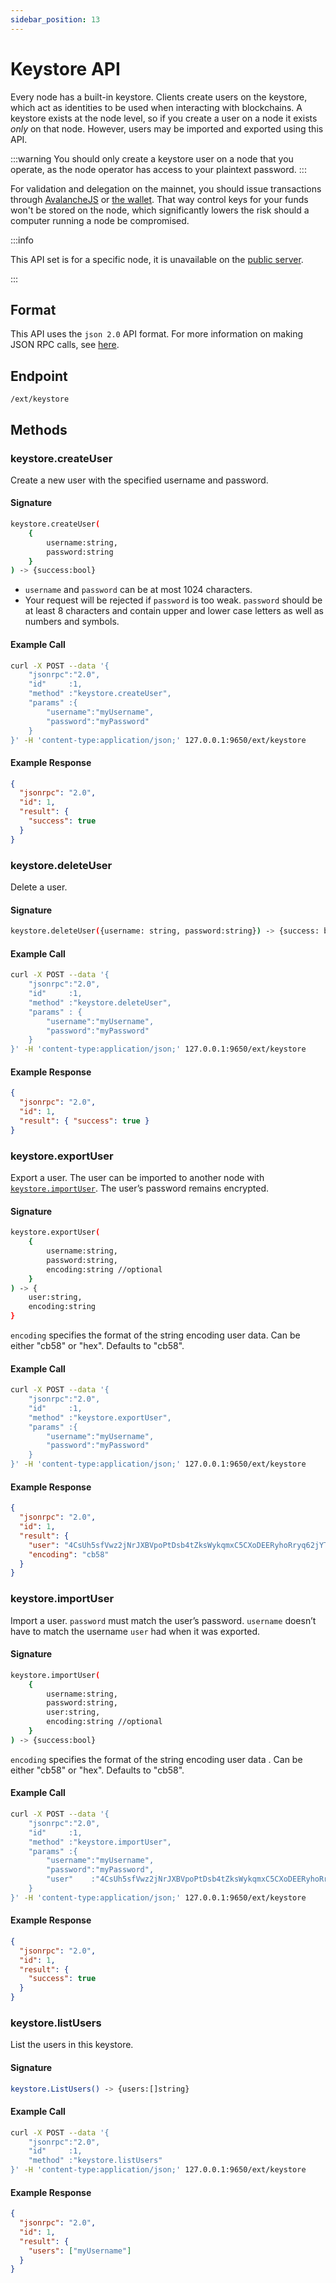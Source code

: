 ```yaml
---
sidebar_position: 13
---
```


# Keystore API

Every node has a built-in keystore. Clients create users on the keystore, which act as identities to be used when interacting with blockchains. A keystore exists at the node level, so if you create a user on a node it exists _only_ on that node. However, users may be imported and exported using this API.

:::warning
You should only create a keystore user on a node that you operate, as the node operator has access to your plaintext password.
:::

For validation and delegation on the mainnet, you should issue transactions through [AvalancheJS](../../avalanchejs/README.md) or [the wallet](../../../nodes/validate/staking.md). That way control keys for your funds won't be stored on the node, which significantly lowers the risk should a computer running a node be compromised.

:::info

This API set is for a specific node, it is unavailable on the [public server](../public-api-server.md).

:::

## Format

This API uses the `json 2.0` API format. For more information on making JSON RPC calls, see [here](issuing-api-calls.md).

## Endpoint

```text
/ext/keystore
```

## Methods

### keystore.createUser

Create a new user with the specified username and password.

#### **Signature**

```sh
keystore.createUser(
    {
        username:string,
        password:string
    }
) -> {success:bool}
```

- `username` and `password` can be at most 1024 characters.
- Your request will be rejected if `password` is too weak. `password` should be at least 8 characters and contain upper and lower case letters as well as numbers and symbols.

#### **Example Call**

```sh
curl -X POST --data '{
    "jsonrpc":"2.0",
    "id"     :1,
    "method" :"keystore.createUser",
    "params" :{
        "username":"myUsername",
        "password":"myPassword"
    }
}' -H 'content-type:application/json;' 127.0.0.1:9650/ext/keystore
```

#### **Example Response**

```json
{
  "jsonrpc": "2.0",
  "id": 1,
  "result": {
    "success": true
  }
}
```

### keystore.deleteUser

Delete a user.

#### **Signature**

```sh
keystore.deleteUser({username: string, password:string}) -> {success: bool}
```

#### **Example Call**

```sh
curl -X POST --data '{
    "jsonrpc":"2.0",
    "id"     :1,
    "method" :"keystore.deleteUser",
    "params" : {
        "username":"myUsername",
        "password":"myPassword"
    }
}' -H 'content-type:application/json;' 127.0.0.1:9650/ext/keystore
```

#### **Example Response**

```json
{
  "jsonrpc": "2.0",
  "id": 1,
  "result": { "success": true }
}
```

### keystore.exportUser

Export a user. The user can be imported to another node with [`keystore.importUser`](keystore.md#keystoreimportuser). The user’s password remains encrypted.

#### **Signature**

```sh
keystore.exportUser(
    {
        username:string,
        password:string,
        encoding:string //optional
    }
) -> {
    user:string,
    encoding:string
}
```

`encoding` specifies the format of the string encoding user data. Can be either "cb58" or "hex". Defaults to "cb58".

#### **Example Call**

```sh
curl -X POST --data '{
    "jsonrpc":"2.0",
    "id"     :1,
    "method" :"keystore.exportUser",
    "params" :{
        "username":"myUsername",
        "password":"myPassword"
    }
}' -H 'content-type:application/json;' 127.0.0.1:9650/ext/keystore
```

#### **Example Response**

```json
{
  "jsonrpc": "2.0",
  "id": 1,
  "result": {
    "user": "4CsUh5sfVwz2jNrJXBVpoPtDsb4tZksWykqmxC5CXoDEERyhoRryq62jYTETYh53y13v7NzeReisi",
    "encoding": "cb58"
  }
}
```

### keystore.importUser

Import a user. `password` must match the user’s password. `username` doesn’t have to match the username `user` had when it was exported.

#### **Signature**

```sh
keystore.importUser(
    {
        username:string,
        password:string,
        user:string,
        encoding:string //optional
    }
) -> {success:bool}
```

`encoding` specifies the format of the string encoding user data . Can be either "cb58" or "hex". Defaults to "cb58".

#### **Example Call**

```sh
curl -X POST --data '{
    "jsonrpc":"2.0",
    "id"     :1,
    "method" :"keystore.importUser",
    "params" :{
        "username":"myUsername",
        "password":"myPassword",
        "user"    :"4CsUh5sfVwz2jNrJXBVpoPtDsb4tZksWykqmxC5CXoDEERyhoRryq62jYTETYh53y13v7NzeReisi"
    }
}' -H 'content-type:application/json;' 127.0.0.1:9650/ext/keystore
```

#### **Example Response**

```json
{
  "jsonrpc": "2.0",
  "id": 1,
  "result": {
    "success": true
  }
}
```

### keystore.listUsers

List the users in this keystore.

#### **Signature**

```sh
keystore.ListUsers() -> {users:[]string}
```

#### **Example Call**

```sh
curl -X POST --data '{
    "jsonrpc":"2.0",
    "id"     :1,
    "method" :"keystore.listUsers"
}' -H 'content-type:application/json;' 127.0.0.1:9650/ext/keystore
```

#### **Example Response**

```json
{
  "jsonrpc": "2.0",
  "id": 1,
  "result": {
    "users": ["myUsername"]
  }
}
```

